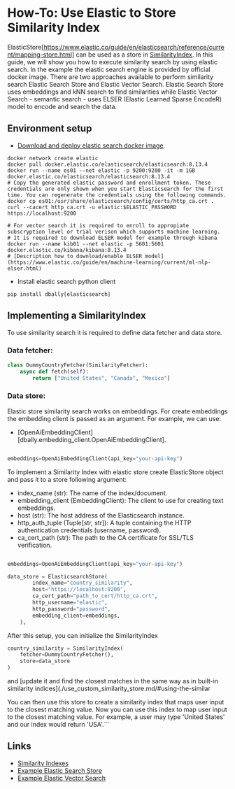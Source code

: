 # How-To: Use Elastic to Store Similarity Index

ElasticStore[https://www.elastic.co/guide/en/elasticsearch/reference/current/mapping-store.html] can be used as a store in [SimilarityIndex](../concepts/similarity_indexes.md). In this guide, we will show you how to execute similarity search by using elastic search.
In the example the elastic search engine is provided by official docker image.
There are two approaches available to perform similarity search Elastic Search Store and Elastic Vector Search.
Elastic Search Store uses embeddings and kNN search to find similarities while Elastic Vector Search - semantic search - uses ELSER (Elastic Learned Sparse EncodeR) model
to encode and search the data.

## Environment setup

* [Download and deploy elastic search docker image](https://www.elastic.co/guide/en/elasticsearch/reference/current/docker.html).

```commandline
docker network create elastic
docker pull docker.elastic.co/elasticsearch/elasticsearch:8.13.4
docker run --name es01 --net elastic -p 9200:9200 -it -m 1GB docker.elastic.co/elasticsearch/elasticsearch:8.13.4
# Copy the generated elastic password and enrollment token. These credentials are only shown when you start Elasticsearch for the first time. You can regenerate the credentials using the following commands.
docker cp es01:/usr/share/elasticsearch/config/certs/http_ca.crt .
curl --cacert http_ca.crt -u elastic:$ELASTIC_PASSWORD https://localhost:9200

# For vector search it is required to enroll to appropiate subscryption level or trial verison which supports machine learning.
# It is required to download ELSER model for example through kibana
docker run --name kib01 --net elastic -p 5601:5601 docker.elastic.co/kibana/kibana:8.13.4
# [Description how to download/enable ELSER model](https://www.elastic.co/guide/en/machine-learning/current/ml-nlp-elser.html)

```

* Install elastic search python client
```commandline
pip install dbally[elasticsearch]
```

## Implementing a SimilarityIndex

To use similarity search it is required to define data fetcher and data store.

### Data fetcher:

```python
class DummyCountryFetcher(SimilarityFetcher):
    async def fetch(self):
        return ["United States", "Canada", "Mexico"]
```

### Data store:
Elastic store similarity search works on embeddings. For create embeddings the embedding client is passed as an argument.
For example, we can use:
* [OpenAiEmbeddingClient][dbally.embedding_client.OpenAiEmbeddingClient].

```python

embeddings=OpenAiEmbeddingClient(api_key="your-api-key")
```

To implement a Similarity Index with elastic store create ElasticStore object and pass it to a store following argument:
* index_name (str): The name of the index/document.
* embedding_client (EmbeddingClient): The client to use for creating text embeddings.
* host (str): The host address of the Elasticsearch instance.
* http_auth_tuple (Tuple[str, str]): A tuple containing the HTTP authentication credentials (username, password).
* ca_cert_path (str): The path to the CA certificate for SSL/TLS verification.

```python

embeddings=OpenAiEmbeddingClient(api_key="your-api-key")

data_store = ElasticsearchStore(
        index_name="country_similarity",
        host="https://localhost:9200",
        ca_cert_path="path_to_cert/http_ca.crt",
        http_username="elastic",
        http_password="password",
        embedding_client=embeddings,
    ),

```

After this setup, you can initialize the SimilarityIndex

```python
country_similarity = SimilarityIndex(
    fetcher=DummyCountryFetcher(),
    store=data_store
)
```

and [update it and find the closest matches in the same way as in built-in similarity indices](./use_custom_similarity_store.md/#using-the-similar

You can then use this store to create a similarity index that maps user input to the closest matching value.
Now you can use this index to map user input to the closest matching value. For example, a user may type 'United States' and our index would return 'USA'.```

## Links
* [Similarity Indexes](./use_custom_similiarity_store.md)
* [Example Elastic Search Store](./use_elasticsearch_store_code.py)
* [Example Elastic Vector Search](./use_elastic_vector_search_code.py)